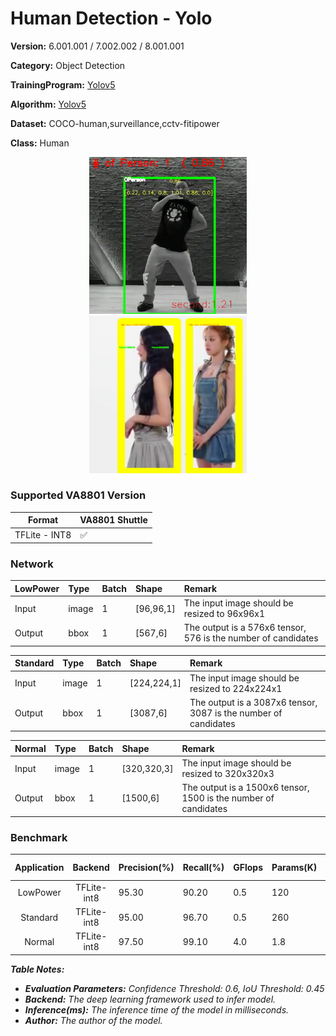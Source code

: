 # Human Detection - Yolo

**Version:** 6.001.001 / 7.002.002 / 8.001.001

**Category:** Object Detection

**TrainingProgram:** [Yolov5](https://github.com/FITI-HCITA/yolov5/tree/human_detect_VA8801)

**Algorithm:** [Yolov5](https://github.com/FITI-HCITA/VA8801_Model_Zoo/blob/main/ObjectDetection/Human_Detection/Yolo/opt.yaml)

**Dataset:** COCO-human,surveillance,cctv-fitipower

**Class:** Human

<div align="center">
    <a href="./">
        <img src="./Human_Detection-Yolo.png" width="50%"/>
    </a>
</div>
<div align="center">
    <a href="./">
        <img src="./Human_Detection-Yolo_320.png" width="50%"/>
    </a>
</div>

### Supported VA8801 Version

| Format | VA8801 Shuttle  |
| --- | --- |
| TFLite - INT8 | ✅ |


### Network

|LowPower|  Type	| Batch	| Shape      | Remark                                                         |
|:------ |:------|:------|:-----------|:---------------------------------------------------------------|
| Input  | image |   1   | [96,96,1]  | The input image should be resized to 96x96x1                   |
| Output | bbox  |   1   | [567,6]    | The output is a 576x6 tensor, 576 is the number of candidates  |

|Standard|  Type	| Batch	| Shape      | Remark                                                         |
|:------ |:------|:------|:-----------|:---------------------------------------------------------------|
| Input  | image |   1   | [224,224,1]  | The input image should be resized to 224x224x1                   |
| Output | bbox  |   1   | [3087,6]    | The output is a 3087x6 tensor, 3087 is the number of candidates  |

|Normal  |  Type	| Batch	| Shape      | Remark                                                         |
|:------ |:------|:------|:-----------|:---------------------------------------------------------------|
| Input  | image |   1   | [320,320,3]  | The input image should be resized to 320x320x3                   |
| Output | bbox  |   1   | [1500,6]    | The output is a 1500x6 tensor, 1500 is the number of candidates  |

### Benchmark

|Application| Backend      | Precision(%) | Recall(%) | GFlops   | Params(K) | Inference(ms) | Used Ram(KB) |     Download                                                                                                                                | Author   |
|:---------:|:------------:|:-------------|:----------|:---------|:----------|:-------------:|:------------:|:----------------------------------------------------------------------------------------------------------------------------------------------|:---------|
|LowPower   |  TFLite-int8 |    95.30     |    90.20  |    0.5   |    120    |       34       | 176.74 |      [link](https://github.com/FITI-HCITA/VA8801_Model_Zoo/blob/main/ObjectDetection/Human_Detection/Yolo/HUMAN_DET_6_001_001.tflite)  | Fitipower|
|Standard   |  TFLite-int8 |    95.00     |    96.70  |    0.5   |    260    |       34       | 176.74 |      [link](https://github.com/FITI-HCITA/VA8801_Model_Zoo/blob/main/ObjectDetection/Human_Detection/Yolo/HUMAN_DET_8_001_001.tflite)  | Fitipower|
|Normal     |  TFLite-int8 |    97.50     |    99.10  |    4.0   |    1.8    |       48        | 2.89 |      [link](https://github.com/FITI-HCITA/VA8801_Model_Zoo/blob/main/ObjectDetection/Human_Detection/Yolo/HUMAN_DET_7_002_002.tflite)  | Fitipower|

***Table Notes:***

- ***Evaluation Parameters:** Confidence Threshold: 0.6, IoU Threshold: 0.45*
- ***Backend:** The deep learning framework used to infer model.*
- ***Inference(ms):** The inference time of the model in milliseconds.*
- ***Author:** The author of the model.*

